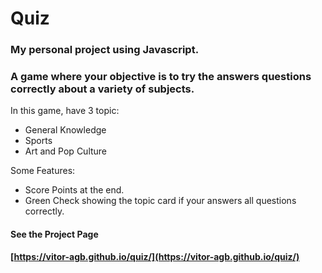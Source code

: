 # Quiz
### My personal project using Javascript.

### A game where your objective is to try the answers questions correctly about a variety of subjects.

In this game, have 3 topic:
- General Knowledge
- Sports
- Art and Pop Culture

Some Features:
- Score Points at the end.
- Green Check showing the topic card if your answers all questions correctly.

#### See the Project Page
**[https://vitor-agb.github.io/quiz/](https://vitor-agb.github.io/quiz/)**
